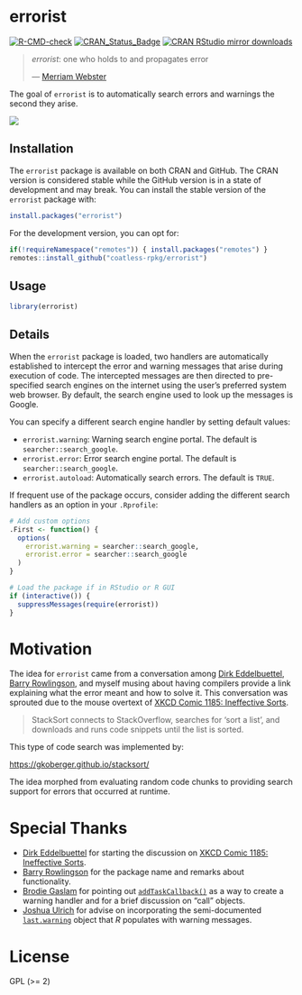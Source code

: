 
<!-- README.md is generated from README.Rmd. Please edit that file -->

# errorist

<!-- badges: start -->

[![R-CMD-check](https://github.com/coatless-rpkg/errorist/actions/workflows/R-CMD-check.yaml/badge.svg)](https://github.com/coatless-rpkg/errorist/actions/workflows/R-CMD-check.yaml)
[![CRAN_Status_Badge](https://www.r-pkg.org/badges/version/errorist)](https://cran.r-project.org/package=errorist)
[![CRAN RStudio mirror
downloads](https://cranlogs.r-pkg.org/badges/errorist)](https://www.r-pkg.org/pkg/errorist)
<!-- badges: end -->

> *errorist*: one who holds to and propagates error
>
> — [Merriam
> Webster](https://www.merriam-webster.com/dictionary/errorist)

The goal of `errorist` is to automatically search errors and warnings
the second they arise.

![](https://media.giphy.com/media/l1IBjB9qJ2jOnntOU/giphy.gif)

## Installation

The `errorist` package is available on both CRAN and GitHub. The CRAN
version is considered stable while the GitHub version is in a state of
development and may break. You can install the stable version of the
`errorist` package with:

``` r
install.packages("errorist")
```

For the development version, you can opt for:

``` r
if(!requireNamespace("remotes")) { install.packages("remotes") }
remotes::install_github("coatless-rpkg/errorist")
```

## Usage

``` r
library(errorist)
```

## Details

When the `errorist` package is loaded, two handlers are automatically
established to intercept the error and warning messages that arise
during execution of code. The intercepted messages are then directed to
pre-specified search engines on the internet using the user’s preferred
system web browser. By default, the search engine used to look up the
messages is Google.

You can specify a different search engine handler by setting default
values:

- `errorist.warning`: Warning search engine portal. The default is
  `searcher::search_google`.
- `errorist.error`: Error search engine portal. The default is
  `searcher::search_google`.
- `errorist.autoload`: Automatically search errors. The default is
  `TRUE`.

If frequent use of the package occurs, consider adding the different
search handlers as an option in your `.Rprofile`:

``` r
# Add custom options
.First <- function() {
  options(
    errorist.warning = searcher::search_google,
    errorist.error = searcher::search_google
  )
}

# Load the package if in RStudio or R GUI
if (interactive()) {
  suppressMessages(require(errorist))
}
```

# Motivation

The idea for `errorist` came from a conversation among [Dirk
Eddelbuettel](http://dirk.eddelbuettel.com), [Barry
Rowlingson](http://barry.rowlingson.com), and myself musing about having
compilers provide a link explaining what the error meant and how to
solve it. This conversation was sprouted due to the mouse overtext of
[XKCD Comic 1185: Ineffective Sorts](https://xkcd.com/1185/).

> StackSort connects to StackOverflow, searches for ‘sort a list’, and
> downloads and runs code snippets until the list is sorted.

This type of code search was implemented by:

<https://gkoberger.github.io/stacksort/>

The idea morphed from evaluating random code chunks to providing search
support for errors that occurred at runtime.

# Special Thanks

- [Dirk Eddelbuettel](http://dirk.eddelbuettel.com) for starting the
  discussion on [XKCD Comic 1185: Ineffective
  Sorts](https://xkcd.com/1185/).
- [Barry Rowlingson](http://barry.rowlingson.com) for the package name
  and remarks about functionality.
- [Brodie Gaslam](https://www.brodieg.com/) for pointing out
  [`addTaskCallback()`](https://stat.ethz.ch/R-manual/R-devel/library/base/html/taskCallback.html)
  as a way to create a warning handler and for a brief discussion on
  “call” objects.
- [Joshua Ulrich](https://github.com/joshuaulrich/) for advise on
  incorporating the semi-documented
  [`last.warning`](https://stat.ethz.ch/R-manual/R-devel/library/base/html/warning.html)
  object that *R* populates with warning messages.

# License

GPL (\>= 2)
